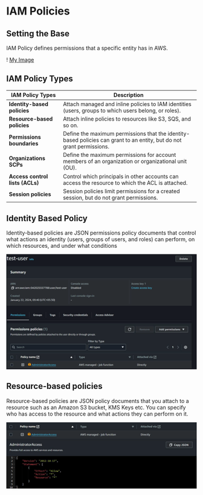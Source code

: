 # IAM Policies

## Setting the Base

IAM Policy defines permissions that a specific entity has in AWS.

! [My Image](images/image1.png)

## IAM Policy Types

| **IAM Policy Types**              | **Description**                                                                                                       |
|----------------------------------|-----------------------------------------------------------------------------------------------------------------------|
| **Identity-based policies**      | Attach managed and inline policies to IAM identities (users, groups to which users belong, or roles).                |
| **Resource-based policies**      | Attach inline policies to resources like S3, SQS, and so on.                                                         |
| **Permissions boundaries**       | Define the maximum permissions that the identity-based policies can grant to an entity, but do not grant permissions. |
| **Organizations SCPs**           | Define the maximum permissions for account members of an organization or organizational unit (OU).                   |
| **Access control lists (ACLs)**  | Control which principals in other accounts can access the resource to which the ACL is attached.                      |
| **Session policies**             | Session policies limit permissions for a created session, but do not grant permissions.                              |


## Identity Based Policy

Identity-based policies are JSON permissions policy documents that control
what actions an identity (users, groups of users, and roles) can perform, on
which resources, and under what conditions

<div align="center">
<img src="images/image1.png" alt="IAM Policies" width="600">
</div>


## Resource-based policies

Resource-based policies are JSON policy documents that you attach to a
resource such as an Amazon S3 bucket, KMS Keys etc.
You can specify who has access to the resource and what actions they can
perform on it.


<div align="center">
<img src="images/image2.png" alt="IAM Policies" width="600">
</div>

